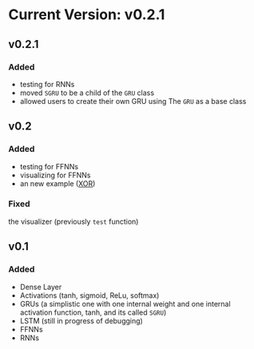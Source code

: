 # Current Version: v0.2.1

## v0.2.1
### Added

- testing for RNNs
- moved `SGRU` to be a child of the `GRU` class
- allowed users to create their own GRU using The `GRU` as a base class

## v0.2 
### Added

- testing for FFNNs
- visualizing for FFNNs
- an new example ([XOR](https://github.com/pleituer/neuralNet/tree/main/examples/XOR))

### Fixed

the visualizer (previously `test` function)

## v0.1 
### Added

- Dense Layer
- Activations (tanh, sigmoid, ReLu, softmax)
- GRUs (a simplistic one with one internal weight and one internal activation function, tanh, and its called `SGRU`)
- LSTM (still in progress of debugging)
- FFNNs
- RNNs
